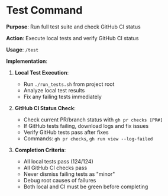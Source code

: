 # Test Command

**Purpose**: Run full test suite and check GitHub CI status

**Action**: Execute local tests and verify GitHub CI status

**Usage**: `/test`

**Implementation**:
1. **Local Test Execution**:
   - Run `./run_tests.sh` from project root
   - Analyze local test results
   - Fix any failing tests immediately

2. **GitHub CI Status Check**:
   - Check current PR/branch status with `gh pr checks [PR#]`
   - If GitHub tests failing, download logs and fix issues
   - Verify GitHub tests pass after fixes
   - Commands: `gh pr checks`, `gh run view --log-failed`

3. **Completion Criteria**:
   - All local tests pass (124/124)
   - All GitHub CI checks pass
   - Never dismiss failing tests as "minor"
   - Debug root causes of failures
   - Both local and CI must be green before completing
